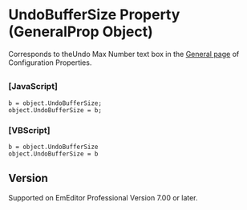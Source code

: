 # UndoBufferSize Property (GeneralProp Object)

Corresponds to theUndo Max Number text box in the
[General page](../../dlg/properties/general/index) of Configuration Properties.

## 

### \[JavaScript\]

```
b = object.UndoBufferSize;
object.UndoBufferSize = b;
```

### \[VBScript\]

```
b = object.UndoBufferSize
object.UndoBufferSize = b
```

## Version

Supported on EmEditor Professional Version 7.00 or later.
